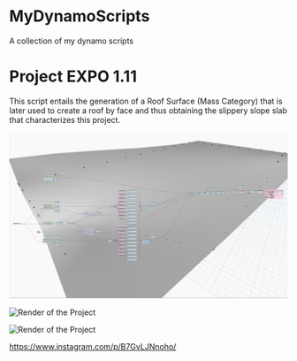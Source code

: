 # MyDynamoScripts
A collection of my dynamo scripts


# Project EXPO 1.11
This script entails the generation of a Roof Surface (Mass Category) that is later used to create a roof by face and thus obtaining the slippery slope slab that characterizes this project.

![Project EXPO 1.11 Script Preview](https://github.com/RitaAguiar/MyDynamoScripts/blob/master/Project_EXPO_1.11_Script_Preview.JPG)

![Render of the Project](https://www.instagram.com/p/B7GvLJNnoho/)

![Render of the Project](https://www.instagram.com/p/B7GvLJNnoho/media?size=l)

https://www.instagram.com/p/B7GvLJNnoho/
